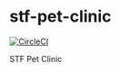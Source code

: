# stf-pet-clinic

[![CircleCI](https://circleci.com/gh/cherniakova-valentina/stf-pet-clinic/tree/master.svg?style=svg)](https://circleci.com/gh/cherniakova-valentina/stf-pet-clinic/tree/master)

STF Pet Clinic
